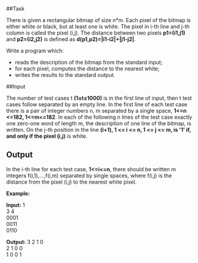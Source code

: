 ##Task

There is given a rectangular bitmap of size n*m. Each pixel of the bitmap is either white or
black, but at least one is white. The pixel in i-th line and j-th column is called the pixel (i,j). The
distance between two pixels **p1=(i1,j1)** and **p2=(i2,j2)** is defined as **d(p1,p2)=|i1-i2|+|j1-j2|**.

Write a program which:

* reads the description of the bitmap from the standard input;
* for each pixel, computes the distance to the nearest white;
* writes the results to the standard output.


##Input

The number of test cases t **(1≤t≤1000)** is in the first line of input, then t test cases follow
separated by an empty line. In the first line of each test case there is a pair of integer numbers
n, m separated by a single space, **1<=n <=182, 1<=m<=182**. In each of the following n lines of
the test case exactly one zero-one word of length m, the description of one line of the bitmap, is
written. On the j-th position in the line **(i+1), 1 <= i <= n, 1 <= j <= m, is '1' if, and only if the pixel
(i,j)** is white.

## Output
In the i-th line for each test case, **1<=i<=n**, there should be written m integers f(i,1),...,f(i,m)
separated by single spaces, where f(i,j) is the distance from the pixel (i,j) to the nearest white
pixel. 

**Example:**

**Input:**
1<br />
3 4<br />
0001<br />
0011<br />
0110<br />

**Output:**
3 2 1 0<br />
2 1 0 0<br />
1 0 0 1<br />
